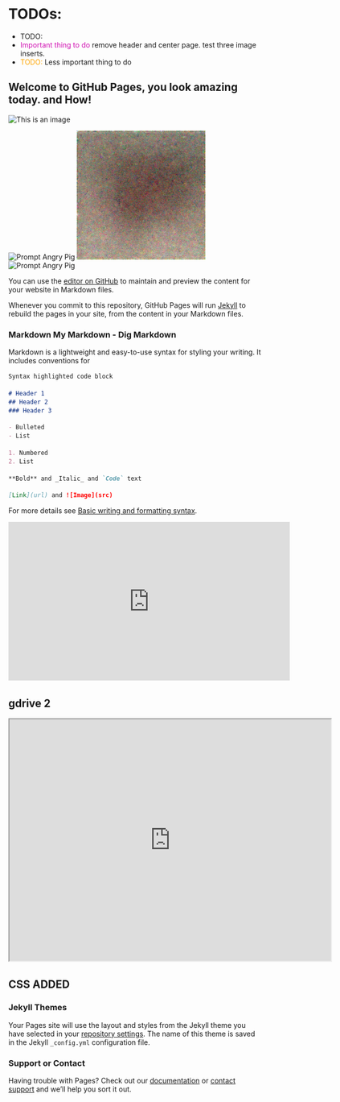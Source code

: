 <style>
r { color: hsl(309.4, 85.7%, 43.9%) }
o { color: Orange }
g { color: Green }
</style>

# TODOs:

- TODO: 
- <r> Important thing to do </r> remove header and center page. test three image inserts.
- <o>TODO:</o> Less important thing to do

## Welcome to GitHub Pages, you look amazing today. and How!

![This is an image](https://myoctocat.com/assets/images/base-octocat.svg)

![Prompt Angry Pig](/webpage3/images/Pig_Run2_Angry-Pig.gif)
![Prompt Angry Pig](/images/Pig_Run2_Angry-Pig.gif)
![Prompt Angry Pig](ziacreatesideas.github.io/webpage3/images/Pig_Run2_Angry-Pig.gif)

You can use the [editor on GitHub](https://github.com/ZiaCreatesIdeas/webpage3/edit/gh-pages/index.md) to maintain and preview the content for your website in Markdown files.

Whenever you commit to this repository, GitHub Pages will run [Jekyll](https://jekyllrb.com/) to rebuild the pages in your site, from the content in your Markdown files.

### Markdown My Markdown - Dig Markdown

Markdown is a lightweight and easy-to-use syntax for styling your writing. It includes conventions for

```markdown
Syntax highlighted code block

# Header 1
## Header 2
### Header 3

- Bulleted
- List

1. Numbered
2. List

**Bold** and _Italic_ and `Code` text

[Link](url) and ![Image](src)
```

For more details see [Basic writing and formatting syntax](https://docs.github.com/en/github/writing-on-github/getting-started-with-writing-and-formatting-on-github/basic-writing-and-formatting-syntax).

<p align="center">
<iframe width="560" height="315" src="https://www.youtube.com/embed/hjMx8EuyZJ8" title="YouTube video player" frameborder="0" allow="accelerometer; autoplay; clipboard-write; encrypted-media; gyroscope; picture-in-picture" allowfullscreen></iframe>
</p>

## gdrive 2

<iframe src="https://drive.google.com/file/d/1iHE3k00SVYXmX-f1bSoNw3l8D-aDmRpR/preview" width="640" height="480" allow="autoplay"></iframe>

## CSS ADDED

### Jekyll Themes

Your Pages site will use the layout and styles from the Jekyll theme you have selected in your [repository settings](https://github.com/ZiaCreatesIdeas/webpage3/settings/pages). The name of this theme is saved in the Jekyll `_config.yml` configuration file.

### Support or Contact

Having trouble with Pages? Check out our [documentation](https://docs.github.com/categories/github-pages-basics/) or [contact support](https://support.github.com/contact) and we’ll help you sort it out.
